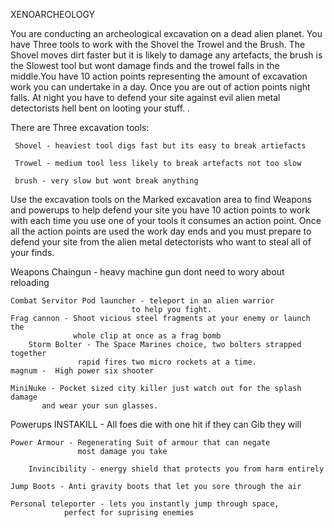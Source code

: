 XENOARCHEOLOGY

You are conducting an archeological excavation on a dead alien planet.
You have Three tools to work with the Shovel the Trowel and the Brush.
The Shovel moves dirt faster but it is likely to damage any artefacts,
the brush is the Slowest tool but wont damage finds and the trowel
falls in the middle.You have 10 action points representing the amount
of excavation work you can undertake in a day. Once you are out of action
points night falls. At night you have to defend your site against evil
alien metal detectorists hell bent on looting your stuff. .


There are Three excavation tools:

     Shovel - heaviest tool digs fast but its easy to break artiefacts

     Trowel - medium tool less likely to break artefacts not too slow

     brush - very slow but wont break anything

Use the excavation tools on the Marked excavation area to find Weapons and
powerups to help defend your site you have 10 action points to work with
each time you use one of your tools it consumes an action point. Once all
the action points are used the work day ends and you must prepare to defend
your site from the alien metal detectorists who want to steal all of your finds.

Weapons
	Chaingun - heavy machine gun dont need to wory about reloading
	
	Combat Servitor Pod launcher - teleport in an alien warrior
	       		    	       to help you fight.
	Frag cannon - Shoot vicious steel fragments at your enemy or launch the
	     	      whole clip at once as a frag bomb
        Storm Bolter - The Space Marines choice, two bolters strapped together
	      	       rapid fires two micro rockets at a time.
	magnum -  High power six shooter

	MiniNuke - Pocket sized city killer just watch out for the splash damage
		   and wear your sun glasses.
Powerups
	INSTAKILL - All foes die with one hit if they can Gib they will

	Power Armour - Regenerating Suit of armour that can negate
	      	       most damage you take

        Invincibility - energy shield that protects you from harm entirely 

	Jump Boots - Anti gravity boots that let you sore through the air

	Personal teleporter - lets you instantly jump through space,
		 	    perfect for suprising enemies